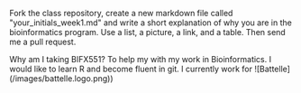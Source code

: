Fork the class repository, create a new markdown file called "your_initials_week1.md" and write a short explanation of why
you are in the bioinformatics program. 
Use a list, a picture, a link, and a table. Then send me a pull request.

Why am I taking BIFX551?  To help my with my work in Bioinformatics.  I would like to learn R and become fluent in git.
I currently work for ![Battelle] (/images/battelle.logo.png))
